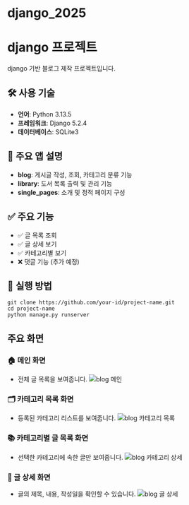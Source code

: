 # django_2025

# django 프로젝트
django 기반 블로그 제작 프로젝트입니다.
## 🛠 사용 기술

- **언어**: Python 3.13.5 
- **프레임워크**: Django 5.2.4  
- **데이터베이스**: SQLite3  

## 🧩 주요 앱 설명

- **blog**: 게시글 작성, 조회, 카테고리 분류 기능  
- **library**: 도서 목록 출력 및 관리 기능  
- **single_pages**: 소개 및 정적 페이지 구성


## ✅ 주요 기능

- ✅ 글 목록 조회
- ✅ 글 상세 보기
- ✅ 카테고리별 보기
- ❌ 댓글 기능 (추가 예정)

## 🚀 실행 방법

```
git clone https://github.com/your-id/project-name.git
cd project-name
python manage.py runserver

```

## 주요 화면

### 🏠 메인 화면
- 전체 글 목록을 보여줍니다.
![blog 메인](../docs/images/blog_main.png)

### 🗂️ 카테고리 목록 화면
- 등록된 카테고리 리스트를 보여줍니다.
![blog 카테고리 목록](../docs/images/blog_category_list.png)

### 📚 카테고리별 글 목록 화면
- 선택한 카테고리에 속한 글만 보여줍니다.
![blog 카테고리 상세](../docs/images/blog_category_detail.png)

### 📝 글 상세 화면
- 글의 제목, 내용, 작성일을 확인할 수 있습니다.
![blog 글 상세](../docs/images/blog_detail.png)
